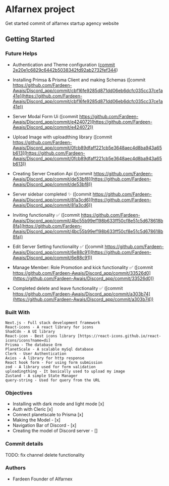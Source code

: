 # Alfarnex project
Get started commit of alfarnex startup agency website

## Getting Started

### Future Helps 

- Authentication and Theme configuration ([commit 2e20e1c6829c6442b5038342fd92ab2732fef344](https://github.com/Fardeen-Awais/Discord_app/commit/2e20e1c6829c6442b5038342fd92ab2732fef344))

- Installing Primsa & Prisma Client and making Schemas ([commit https://github.com/Fardeen-Awais/Discord_app/commit/cbf16fe9285d871dd06eb6dcfc035cc37ce1a41e](https://github.com/Fardeen-Awais/Discord_app/commit/cbf16fe9285d871dd06eb6dcfc035cc37ce1a41e))

- Server Modal Form Ui ([commit https://github.com/Fardeen-Awais/Discord_app/commit/e424072](https://github.com/Fardeen-Awais/Discord_app/commit/e424072))

- Upload Image with uploadthing library ([commit https://github.com/Fardeen-Awais/Discord_app/commit/0fcb89dfaff221cb5e3648aec4d8ba943a65b613](https://github.com/Fardeen-Awais/Discord_app/commit/0fcb89dfaff221cb5e3648aec4d8ba943a65b613))

- Creating Server Creation Api ([commit https://github.com/Fardeen-Awais/Discord_app/commit/de53bf8](https://github.com/Fardeen-Awais/Discord_app/commit/de53bf8))
   
- Server sidebar completed ✨ ([commit https://github.com/Fardeen-Awais/Discord_app/commit/81a3cd6](https://github.com/Fardeen-Awais/Discord_app/commit/81a3cd6))

- Inviting functionality ✅ ([commit https://github.com/Fardeen-Awais/Discord_app/commit/4bc55b99ef198b633ff50cf8e51c5d678618b8fa](https://github.com/Fardeen-Awais/Discord_app/commit/4bc55b99ef198b633ff50cf8e51c5d678618b8fa))

- Edit Server Setting functionality ✅ ([commit https://github.com/Fardeen-Awais/Discord_app/commit/6e88c91](https://github.com/Fardeen-Awais/Discord_app/commit/6e88c91))

-  Manage Member: Role Promotion and kick functionality ✅ ([commit https://github.com/Fardeen-Awais/Discord_app/commit/33526d0](https://github.com/Fardeen-Awais/Discord_app/commit/33526d0))

-  Completed delete and leave functionality ✅ ([commit https://github.com/Fardeen-Awais/Discord_app/commit/a303b74](https://github.com/Fardeen-Awais/Discord_app/commit/a303b74))


### Built With 

    Next.js - Full stack development framework 
    React-icons - A react library for icons
    ShadCdn - A UI library
    React-icon - Best icons library [https://react-icons.github.io/react-icons/icons?name=di]
    Prisma - The database Orm
    PlanetScale - A scalable mySql database
    Clerk - User Authentication 
    Axios - A library for http response
    React hook form - For using form submission
    zod - A library used for form validation 
    uploadingthing - It basically used to upload my image
    Zustand - A simple State Manager
    query-string - Used for query from the URL

### Objectives 

- Installing with dark mode and light mode [x]
- Auth with Cleric [x]
- Connect planetscale to Prisma [x]
- Making the Model - [x]
- Navigation Bar of Discord - [x]
- Creating the model of Discord server - []

### Commit details

TODO: fix channel delete functionality

### Authors
- Fardeen Founder of Alfarnex


